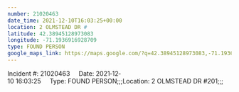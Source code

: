 ```yaml
---
number: 21020463
date_time: 2021-12-10T16:03:25+00:00
location: 2 OLMSTEAD DR #
latitude: 42.38945128973083
longitude: -71.1936916928709
type: FOUND PERSON
google_maps_link: https://maps.google.com/?q=42.38945128973083,-71.1936916928709
---
```


Incident #: 21020463     Date: 2021‐12‐10 16:03:25     Type: FOUND PERSON;;;Location: 2 OLMSTEAD DR #201;;;
